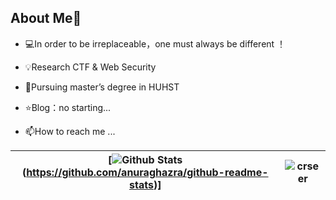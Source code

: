 ## About Me👋
- 💻In order to be irreplaceable，one must always be different ！

- 💡Research  CTF & Web Security

- 🌱Pursuing master’s degree in HUHST

- ⭐️Blog：no starting...

- 📫How to reach me ...

| [![Github Stats](https://github-readme-stats.vercel.app/api?username=crseer&show_icons=true&theme=radical&count_private=true)(https://github.com/anuraghazra/github-readme-stats)] | ![crseer](https://count.getloli.com/get/@crseer?theme=rule34) |
| ------------------------------------------------------------ | ------------------------------------------------------------ |
